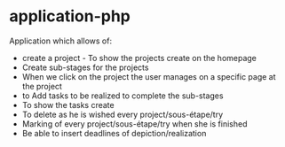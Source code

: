 # application-php


Application which allows of: 
- create a project - To show the projects create on the homepage 
- Create sub-stages for the projects 
- When we click on the project the user manages on a specific page at the project 
- to Add tasks to be realized to complete the sub-stages 
- To show the tasks create 
- To delete as he is wished every project/sous-étape/try 
- Marking of every project/sous-étape/try when she is finished 
- Be able to insert deadlines of depiction/realization
